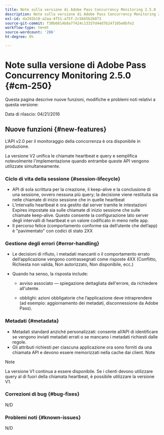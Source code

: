 ```yaml
---
title: Note sulla versione di Adobe Pass Concurrency Monitoring 2.5.0
description: Note sulla versione di Adobe Pass Concurrency Monitoring 2.5.0
exl-id: da392b18-a2aa-4f51-a75f-2c5b65b2b073
source-git-commit: f30b6814b8a77424c13337d44d7b247105e0bfe2
workflow-type: tm+mt
source-wordcount: '286'
ht-degree: 0%

---
```


# Note sulla versione di Adobe Pass Concurrency Monitoring 2.5.0 {#cm-250}

Questa pagina descrive nuove funzioni, modifiche e problemi noti relativi a questa versione:

Data di rilascio: 04/21/2016

## Nuove funzioni {#new-features}

L’API v2.0 per il monitoraggio della concorrenza è ora disponibile in produzione.

La versione V2 unifica le chiamate heartbeat e query e semplifica notevolmente l’implementazione quando entrambe queste API vengono utilizzate simultaneamente.



### Ciclo di vita della sessione {#session-lifecycle}

* API di sola scrittura per la creazione, il keep-alive e la conclusione di una sessione, ovvero nessuna più query; la decisione viene restituita sia nelle chiamate di inizio sessione che in quelle heartbeat
* L’intervallo heartbeat è ora gestito dal server tramite le intestazioni Expires impostate sia sulle chiamate di inizio sessione che sulle chiamate keep-alive. Questo consente la configurazione lato server degli intervalli di heartbeat e un valore codificato in meno nelle app.
* Il percorso felice (comportamento conforme sia dell’utente che dell’app) è &quot;pavimentato&quot; con codici di stato 2XX

### Gestione degli errori {#error-handling}

* Le decisioni di rifiuto, i metadati mancanti o il comportamento errato dell’applicazione vengono contrassegnati come risposte 4XX (Conflitto, Richiesta non valida, Non autorizzato, Non disponibile, ecc.)

* Quando ha senso, la risposta include:

   * avviso associato — spiegazione dettagliata dell&#39;errore, da richiedere all&#39;utente.

   * obblighi: azioni obbligatorie che l’applicazione deve intraprendere (ad esempio: aggiornamento dei metadati, disconnessione da Adobe Pass).

### Metadati {#metadata}

* Metadati standard anziché personalizzati: consente all’API di identificare se vengono inviati metadati errati o se mancano i metadati richiesti dalle regole.
* Gli attributi richiesti per ciascuna applicazione ora sono forniti da una chiamata API e devono essere memorizzati nella cache dai client.
Note

>[!NOTE]
>
>La versione V1 continua a essere disponibile. Se i clienti devono utilizzare query al di fuori della chiamata heartbeat, è possibile utilizzare la versione V1.




### Correzioni di bug {#bug-fixes}

N/D

### Problemi noti {#known-issues}

N/D
